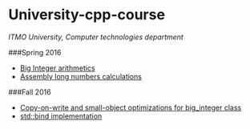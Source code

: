 # University-cpp-course
*ITMO University, Computer technologies department*

###Spring 2016
* [Big Integer arithmetics](https://github.com/karavaevitalii/university-cpp-course/tree/master/spring-2016/big_integer)
* [Assembly long numbers calculations](https://github.com/karavaevitalii/university-cpp-course/tree/master/spring-2016/asm)

###Fall 2016
* [Copy-on-write and small-object optimizations for big_integer class](https://github.com/karavaevitalii/university-cpp-course/tree/master/fall-2016/big-integer) 
* [std::bind implementation](https://github.com/karavaevitalii/university-cpp-course/tree/master/fall-2016/bind-impl)
